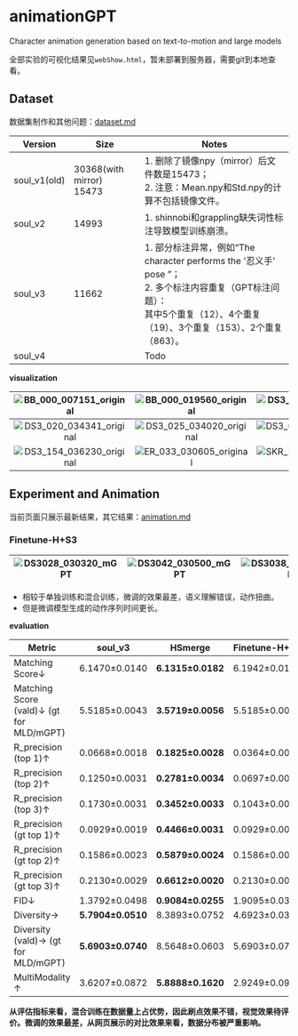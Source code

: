 



# animationGPT

Character animation generation based on text-to-motion and large models

全部实验的可视化结果见`webShow.html`，暂未部署到服务器，需要git到本地查看。

## Dataset

数据集制作和其他问题：[dataset.md](./dataset/dataset.md)

| Version      | Size                          | Notes                                                        |
| ------------ | ----------------------------- | ------------------------------------------------------------ |
| soul_v1(old) | 30368(with mirror)<br />15473 | 1. 删除了镜像npy（mirror）后文件数是15473；<br />2. 注意：Mean.npy和Std.npy的计算不包括镜像文件。 |
| soul_v2      | 14993                         | 1. shinnobi和grappling缺失词性标注导致模型训练崩溃。         |
| soul_v3      | 11662                         | 1. 部分标注异常，例如“The character performs the '忍义手' pose ”；<br />2. 多个标注内容重复（GPT标注问题）：<br />其中5个重复（12）、4个重复（19）、3个重复（153）、2个重复（863）。 |
| soul_v4      |                               | Todo                                                         |



**visualization**

| ![BB_000_007151_original](README.assets/BB_000_007151_original.gif) | ![BB_000_019560_original](README.assets/BB_000_019560_original.gif) | ![DS3_020_030321_original](README.assets/DS3_020_030321_original.gif) |
| :----------------------------------------------------------: | :----------------------------------------------------------: | :----------------------------------------------------------: |
| ![DS3_020_034341_original](README.assets/DS3_020_034341_original.gif) | ![DS3_025_034020_original](README.assets/DS3_025_034020_original.gif) | ![DS3_029_032030_original](README.assets/DS3_029_032030_original.gif) |
| ![DS3_154_036230_original](README.assets/DS3_154_036230_original.gif) | ![ER_033_030605_original](README.assets/ER_033_030605_original.gif) | ![SKR_106_316300_original](README.assets/SKR_106_316300_original.gif) |



## Experiment and Animation

当前页面只展示最新结果，其它结果：[animation.md](./animation/animation.md)

### Finetune-H+S3

| ![DS3028_030320_mGPT](README.assets/DS3028_030320_mGPT.gif) | ![DS3042_030500_mGPT](README.assets/DS3042_030500_mGPT.gif) | ![DS3038_030340_mGPT](README.assets/DS3038_030340_mGPT.gif) |
| :---------------------------------------------------------: | :---------------------------------------------------------: | ----------------------------------------------------------- |

- 相较于单独训练和混合训练，微调的效果最差，语义理解错误，动作扭曲。
- 但是微调模型生成的动作序列时间更长。

**evaluation**

| Metric                                   | soul_v3           | HSmerge           | Finetune-H+S3 |
| ---------------------------------------- | ----------------- | ----------------- | ------------- |
| Matching Score↓                          | 6.1470±0.0140     | **6.1315±0.0182** | 6.1942±0.0127 |
| Matching Score (vald)↓ (gt for MLD/mGPT) | 5.5185±0.0043     | **3.5719±0.0056** | 5.5185±0.0043 |
| R_precision (top 1)↑                     | 0.0668±0.0018     | **0.1825±0.0028** | 0.0364±0.0018 |
| R_precision (top 2)↑                     | 0.1250±0.0031     | **0.2781±0.0034** | 0.0697±0.0029 |
| R_precision (top 3)↑                     | 0.1730±0.0031     | **0.3452±0.0033** | 0.1043±0.0037 |
| R_precision (gt top 1)↑                  | 0.0929±0.0019     | **0.4466±0.0031** | 0.0929±0.0019 |
| R_precision (gt top 2)↑                  | 0.1586±0.0023     | **0.5879±0.0024** | 0.1586±0.0023 |
| R_precision (gt top 3)↑                  | 0.2130±0.0029     | **0.6612±0.0020** | 0.2130±0.0029 |
| FID↓                                     | 1.3792±0.0498     | **0.9084±0.0255** | 1.9095±0.0342 |
| Diversity→                               | **5.7904±0.0510** | 8.3893±0.0752     | 4.6923±0.0325 |
| Diversity (vald)→ (gt for  MLD/mGPT)     | **5.6903±0.0740** | 8.5648±0.0603     | 5.6903±0.0740 |
| MultiModality ↑                          | 3.6207±0.0872     | **5.8888±0.1620** | 2.9249±0.0914 |

**从评估指标来看，混合训练在数据量上占优势，因此刷点效果不错，视觉效果待评价。微调的效果最差，从网页展示的对比效果来看，数据分布被严重影响。**
